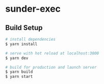# sunder-exec

## Build Setup

```bash
# install dependencies
$ yarn install

# serve with hot reload at localhost:3000
$ yarn dev

# build for production and launch server
$ yarn build
$ yarn start
